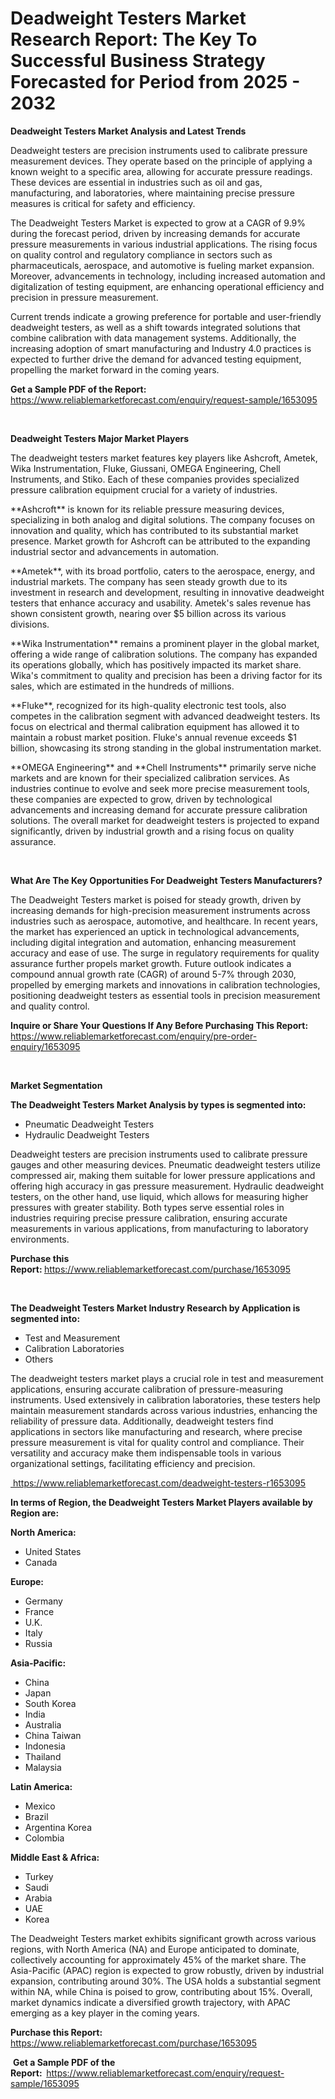 <p><h1>Deadweight Testers Market Research Report: The Key To Successful Business Strategy Forecasted for Period from 2025 - 2032</h1></p><p><strong>Deadweight Testers Market Analysis and Latest Trends</strong></p>
<p><p>Deadweight testers are precision instruments used to calibrate pressure measurement devices. They operate based on the principle of applying a known weight to a specific area, allowing for accurate pressure readings. These devices are essential in industries such as oil and gas, manufacturing, and laboratories, where maintaining precise pressure measures is critical for safety and efficiency.</p><p>The Deadweight Testers Market is expected to grow at a CAGR of 9.9% during the forecast period, driven by increasing demands for accurate pressure measurements in various industrial applications. The rising focus on quality control and regulatory compliance in sectors such as pharmaceuticals, aerospace, and automotive is fueling market expansion. Moreover, advancements in technology, including increased automation and digitalization of testing equipment, are enhancing operational efficiency and precision in pressure measurement.</p><p>Current trends indicate a growing preference for portable and user-friendly deadweight testers, as well as a shift towards integrated solutions that combine calibration with data management systems. Additionally, the increasing adoption of smart manufacturing and Industry 4.0 practices is expected to further drive the demand for advanced testing equipment, propelling the market forward in the coming years.</p></p>
<p><strong>Get a Sample PDF of the Report:&nbsp;</strong> <a href="https://www.reliablemarketforecast.com/enquiry/request-sample/1653095?utm_campaign=3619&utm_medium=2&utm_source=Github&utm_content=ia&utm_term=16042025&utm_id=deadweight-testers">https://www.reliablemarketforecast.com/enquiry/request-sample/1653095</a></p>
<p>&nbsp;</p>
<p><strong>Deadweight Testers Major Market Players</strong></p>
<p><p>The deadweight testers market features key players like Ashcroft, Ametek, Wika Instrumentation, Fluke, Giussani, OMEGA Engineering, Chell Instruments, and Stiko. Each of these companies provides specialized pressure calibration equipment crucial for a variety of industries.</p><p>**Ashcroft** is known for its reliable pressure measuring devices, specializing in both analog and digital solutions. The company focuses on innovation and quality, which has contributed to its substantial market presence. Market growth for Ashcroft can be attributed to the expanding industrial sector and advancements in automation.</p><p>**Ametek**, with its broad portfolio, caters to the aerospace, energy, and industrial markets. The company has seen steady growth due to its investment in research and development, resulting in innovative deadweight testers that enhance accuracy and usability. Ametek's sales revenue has shown consistent growth, nearing over $5 billion across its various divisions.</p><p>**Wika Instrumentation** remains a prominent player in the global market, offering a wide range of calibration solutions. The company has expanded its operations globally, which has positively impacted its market share. Wika's commitment to quality and precision has been a driving factor for its sales, which are estimated in the hundreds of millions.</p><p>**Fluke**, recognized for its high-quality electronic test tools, also competes in the calibration segment with advanced deadweight testers. Its focus on electrical and thermal calibration equipment has allowed it to maintain a robust market position. Fluke's annual revenue exceeds $1 billion, showcasing its strong standing in the global instrumentation market.</p><p>**OMEGA Engineering** and **Chell Instruments** primarily serve niche markets and are known for their specialized calibration services. As industries continue to evolve and seek more precise measurement tools, these companies are expected to grow, driven by technological advancements and increasing demand for accurate pressure calibration solutions. The overall market for deadweight testers is projected to expand significantly, driven by industrial growth and a rising focus on quality assurance.</p></p>
<p>&nbsp;</p>
<p><strong>What Are The Key Opportunities For Deadweight Testers Manufacturers?</strong></p>
<p><p>The Deadweight Testers market is poised for steady growth, driven by increasing demands for high-precision measurement instruments across industries such as aerospace, automotive, and healthcare. In recent years, the market has experienced an uptick in technological advancements, including digital integration and automation, enhancing measurement accuracy and ease of use. The surge in regulatory requirements for quality assurance further propels market growth. Future outlook indicates a compound annual growth rate (CAGR) of around 5-7% through 2030, propelled by emerging markets and innovations in calibration technologies, positioning deadweight testers as essential tools in precision measurement and quality control.</p></p>
<p><strong>Inquire or Share Your Questions If Any Before Purchasing This Report:</strong> <a href="https://www.reliablemarketforecast.com/enquiry/pre-order-enquiry/1653095?utm_campaign=3619&utm_medium=2&utm_source=Github&utm_content=ia&utm_term=16042025&utm_id=deadweight-testers">https://www.reliablemarketforecast.com/enquiry/pre-order-enquiry/1653095</a></p>
<p>&nbsp;</p>
<p><strong>Market Segmentation</strong></p>
<p><strong>The Deadweight Testers Market Analysis by types is segmented into:</strong></p>
<p><ul><li>Pneumatic Deadweight Testers</li><li>Hydraulic Deadweight Testers</li></ul></p>
<p><p>Deadweight testers are precision instruments used to calibrate pressure gauges and other measuring devices. Pneumatic deadweight testers utilize compressed air, making them suitable for lower pressure applications and offering high accuracy in gas pressure measurement. Hydraulic deadweight testers, on the other hand, use liquid, which allows for measuring higher pressures with greater stability. Both types serve essential roles in industries requiring precise pressure calibration, ensuring accurate measurements in various applications, from manufacturing to laboratory environments.</p></p>
<p><strong>Purchase this Report:&nbsp;</strong><a href="https://www.reliablemarketforecast.com/purchase/1653095?utm_campaign=3619&utm_medium=2&utm_source=Github&utm_content=ia&utm_term=16042025&utm_id=deadweight-testers">https://www.reliablemarketforecast.com/purchase/1653095</a></p>
<p>&nbsp;</p>
<p><strong>The Deadweight Testers Market Industry Research by Application is segmented into:</strong></p>
<p><ul><li>Test and Measurement</li><li>Calibration Laboratories</li><li>Others</li></ul></p>
<p><p>The deadweight testers market plays a crucial role in test and measurement applications, ensuring accurate calibration of pressure-measuring instruments. Used extensively in calibration laboratories, these testers help maintain measurement standards across various industries, enhancing the reliability of pressure data. Additionally, deadweight testers find applications in sectors like manufacturing and research, where precise pressure measurement is vital for quality control and compliance. Their versatility and accuracy make them indispensable tools in various organizational settings, facilitating efficiency and precision.</p></p>
<p><a href="https://www.reliablemarketforecast.com/deadweight-testers-r1653095?utm_campaign=3619&utm_medium=2&utm_source=Github&utm_content=ia&utm_term=16042025&utm_id=deadweight-testers">&nbsp;https://www.reliablemarketforecast.com/deadweight-testers-r1653095</a></p>
<p><strong>In terms of Region, the Deadweight Testers Market Players available by Region are:</strong></p>
<p>
    <p> <strong> North America: </strong>
        <ul>
            <li>United States</li>
            <li>Canada</li>
        </ul>
        </p> 
    <p> <strong> Europe: </strong>
        <ul>
            <li>Germany</li>
            <li>France</li>
            <li>U.K.</li>
            <li>Italy</li>
            <li>Russia</li>
        </ul>
        </p> 
    <p> <strong> Asia-Pacific: </strong>
        <ul>
            <li>China</li>
            <li>Japan</li>
            <li>South Korea</li>
            <li>India</li>
            <li>Australia</li>
            <li>China Taiwan</li>
            <li>Indonesia</li>
            <li>Thailand</li>
            <li>Malaysia</li>
        </ul>
        </p> 
    <p> <strong> Latin America: </strong>
        <ul>
            <li>Mexico</li>
            <li>Brazil</li>
            <li>Argentina Korea</li>
            <li>Colombia</li>
        </ul>
        </p> 
    <p> <strong> Middle East & Africa: </strong>
        <ul>
            <li>Turkey</li>
            <li>Saudi</li>
            <li>Arabia</li>
            <li>UAE</li>
            <li>Korea</li>
        </ul>
    </p>
    </p>
<p><p>The Deadweight Testers market exhibits significant growth across various regions, with North America (NA) and Europe anticipated to dominate, collectively accounting for approximately 45% of the market share. The Asia-Pacific (APAC) region is expected to grow robustly, driven by industrial expansion, contributing around 30%. The USA holds a substantial segment within NA, while China is poised to grow, contributing about 15%. Overall, market dynamics indicate a diversified growth trajectory, with APAC emerging as a key player in the coming years.</p></p>
<p><strong>Purchase this Report: </strong><a href="https://www.reliablemarketforecast.com/purchase/1653095?utm_campaign=3619&utm_medium=2&utm_source=Github&utm_content=ia&utm_term=16042025&utm_id=deadweight-testers">https://www.reliablemarketforecast.com/purchase/1653095</a></p>
<p>&nbsp;<strong>Get a Sample PDF of the Report:&nbsp;&nbsp;</strong><a href="https://www.reliablemarketforecast.com/enquiry/request-sample/1653095?utm_campaign=3619&utm_medium=2&utm_source=Github&utm_content=ia&utm_term=16042025&utm_id=deadweight-testers">https://www.reliablemarketforecast.com/enquiry/request-sample/1653095</a></p>
<p><strong></strong></p>
<p><p></p><p></p><p></p></p>